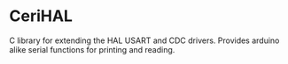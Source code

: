 # CeriHAL
 C library for extending the HAL USART and CDC drivers. Provides arduino alike serial functions for printing and reading. 
